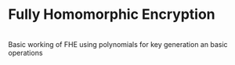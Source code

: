 # Fully Homomorphic Encryption
<br>
Basic working of FHE using polynomials for key generation an basic operations
<br>
